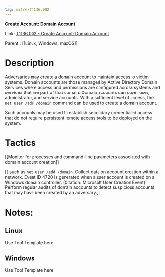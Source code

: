 ```yaml
---
tag: mitre/T1136.002
---
```


**Create Account: Domain Account**

Link: [T1136.002 - Create Account: Domain Account](https://attack.mitre.org/techniques/T1136/002)

Parent : [[Linux, Windows, macOS]]


# Description

Adversaries may create a domain account to maintain access to victim systems. Domain accounts are those managed by Active Directory Domain Services where access and permissions are configured across systems and services that are part of that domain. Domain accounts can cover user, administrator, and service accounts. With a sufficient level of access, the <code>net user /add /domain</code> command can be used to create a domain account.

Such accounts may be used to establish secondary credentialed access that do not require persistent remote access tools to be deployed on the system.

# Tactics


[[Monitor for processes and command-line parameters associated with domain account creation]]

[[ such as <code>net user /add /domain</code>. Collect data on account creation within a network. Event ID 4720 is generated when a user account is created on a Windows domain controller. (Citation: Microsoft User Creation Event) Perform regular audits of domain accounts to detect suspicious accounts that may have been created by an adversary.]]


# Notes:

## Linux

Use Tool Template here

## Windows

Use Tool Template here